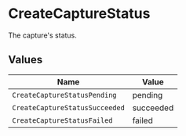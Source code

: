 # CreateCaptureStatus

The capture's status.


## Values

| Name                           | Value                          |
| ------------------------------ | ------------------------------ |
| `CreateCaptureStatusPending`   | pending                        |
| `CreateCaptureStatusSucceeded` | succeeded                      |
| `CreateCaptureStatusFailed`    | failed                         |